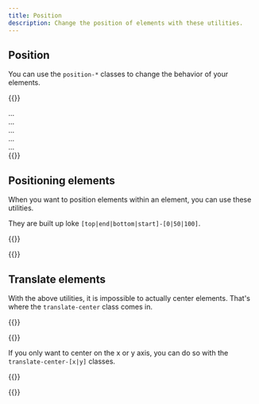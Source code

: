 ```yaml
---
title: Position
description: Change the position of elements with these utilities.
---
```


## Position
You can use the `position-*` classes to change the behavior of your elements.

{{<example show_preview="false">}}
<div class="position-absolute">...</div>
<div class="position-fixed">...</div>
<div class="position-relative">...</div>
<div class="position-static">...</div>
<div class="position-sticky">...</div>
{{</example>}}

## Positioning elements
When you want to position elements within an element, you can use these utilities.

They are built up loke `[top|end|bottom|start]-[0|50|100]`.

{{<example class="docs-preview-position">}}
<div class="position-relative">
  <div class="position-absolute bg-red top-0 start-0"></div>
  <div class="position-absolute bg-orange top-0 end-0"></div>
  <div class="position-absolute bg-yellow bottom-50 start-50"></div>
  <div class="position-absolute bg-green top-50 end-50"></div>
  <div class="position-absolute bg-blue bottom-0 start-0"></div>
  <div class="position-absolute bg-purple bottom-0 end-0"></div>
</div>
{{</example>}}

## Translate elements
With the above utilities, it is impossible to actually center elements. That's where the `translate-center` class comes in.

{{<example class="docs-preview-position">}}
<div class="position-relative">
  <div class="position-absolute bg-red top-0 start-0 translate-center"></div>
  <div class="position-absolute bg-orange top-0 start-50 translate-center"></div>
  <div class="position-absolute bg-yellow top-0 start-100 translate-center"></div>
  <div class="position-absolute bg-cyan top-50 start-0 translate-center"></div>
  <div class="position-absolute bg-green top-50 start-50 translate-center"></div>
  <div class="position-absolute bg-lime top-50 start-100 translate-center"></div>
  <div class="position-absolute bg-blue top-100 start-0 translate-center"></div>
  <div class="position-absolute bg-purple top-100 start-50 translate-center"></div>
  <div class="position-absolute bg-pink top-100 start-100 translate-center"></div>
</div>
{{</example>}}

If you only want to center on the x or y axis, you can do so with the `translate-center-[x|y]` classes.

{{<example class="docs-preview-position">}}
<div class="position-relative">
  <div class="position-absolute bg-red top-0 start-50 translate-center-x"></div>
  <div class="position-absolute bg-yellow top-50 start-0 translate-center-y"></div>
  <div class="position-absolute bg-blue top-50 end-0 translate-center-y"></div>
  <div class="position-absolute bg-green bottom-0 start-50 translate-center-x"></div>
</div>
{{</example>}}
